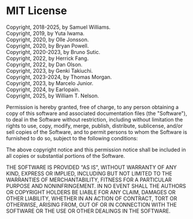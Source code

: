 # MIT License

Copyright, 2018-2025, by Samuel Williams.  
Copyright, 2019, by Yuta Iwama.  
Copyright, 2020, by Olle Jonsson.  
Copyright, 2020, by Bryan Powell.  
Copyright, 2020-2023, by Bruno Sutic.  
Copyright, 2022, by Herrick Fang.  
Copyright, 2022, by Dan Olson.  
Copyright, 2023, by Genki Takiuchi.  
Copyright, 2023-2024, by Thomas Morgan.  
Copyright, 2023, by Marcelo Junior.  
Copyright, 2024, by Earlopain.  
Copyright, 2025, by William T. Nelson.  

Permission is hereby granted, free of charge, to any person obtaining a copy
of this software and associated documentation files (the "Software"), to deal
in the Software without restriction, including without limitation the rights
to use, copy, modify, merge, publish, distribute, sublicense, and/or sell
copies of the Software, and to permit persons to whom the Software is
furnished to do so, subject to the following conditions:

The above copyright notice and this permission notice shall be included in all
copies or substantial portions of the Software.

THE SOFTWARE IS PROVIDED "AS IS", WITHOUT WARRANTY OF ANY KIND, EXPRESS OR
IMPLIED, INCLUDING BUT NOT LIMITED TO THE WARRANTIES OF MERCHANTABILITY,
FITNESS FOR A PARTICULAR PURPOSE AND NONINFRINGEMENT. IN NO EVENT SHALL THE
AUTHORS OR COPYRIGHT HOLDERS BE LIABLE FOR ANY CLAIM, DAMAGES OR OTHER
LIABILITY, WHETHER IN AN ACTION OF CONTRACT, TORT OR OTHERWISE, ARISING FROM,
OUT OF OR IN CONNECTION WITH THE SOFTWARE OR THE USE OR OTHER DEALINGS IN THE
SOFTWARE.
